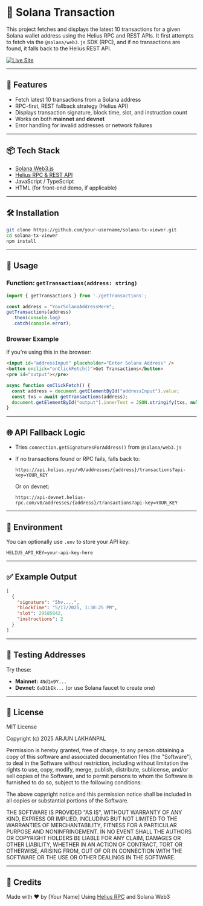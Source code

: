 # 🔗 Solana Transaction 

This project fetches and displays the latest 10 transactions for a given Solana wallet address using the Helius RPC and REST APIs. It first attempts to fetch via the `@solana/web3.js` SDK (RPC), and if no transactions are found, it falls back to the Helius REST API.

[![Live Site](https://img.shields.io/badge/Live%20Site-Visit-green?style=for-the-badge&logo=vercel)](https://solana-tx-history-viewer.onrender.com/)

---

## 🚀 Features

- Fetch latest 10 transactions from a Solana address
- RPC-first, REST fallback strategy (Helius API)
- Displays transaction signature, block time, slot, and instruction count
- Works on both **mainnet** and **devnet**
- Error handling for invalid addresses or network failures

---

## 📦 Tech Stack

- [Solana Web3.js](https://github.com/solana-labs/solana-web3.js)
- [Helius RPC & REST API](https://docs.helius.xyz/)
- JavaScript / TypeScript
- HTML (for front-end demo, if applicable)

---

## 🛠️ Installation

```bash
git clone https://github.com/your-username/solana-tx-viewer.git
cd solana-tx-viewer
npm install
```

---

## 📄 Usage

### Function: `getTransactions(address: string)`

```ts
import { getTransactions } from './getTransactions';

const address = "YourSolanaAddressHere";
getTransactions(address)
  .then(console.log)
  .catch(console.error);
```

### Browser Example

If you're using this in the browser:

```html
<input id="addressInput" placeholder="Enter Solana Address" />
<button onclick="onClickFetch()">Get Transactions</button>
<pre id="output"></pre>
```

```js
async function onClickFetch() {
  const address = document.getElementById("addressInput").value;
  const txs = await getTransactions(address);
  document.getElementById("output").innerText = JSON.stringify(txs, null, 2);
}
```

---

## 🌐 API Fallback Logic

* Tries `connection.getSignaturesForAddress()` from `@solana/web3.js`
* If no transactions found or RPC fails, falls back to:

  ```
  https://api.helius.xyz/v0/addresses/{address}/transactions?api-key=YOUR_KEY
  ```

  Or on devnet:

  ```
  https://api-devnet.helius-rpc.com/v0/addresses/{address}/transactions?api-key=YOUR_KEY
  ```

---

## 🔐 Environment

You can optionally use `.env` to store your API key:

```env
HELIUS_API_KEY=your-api-key-here
```

---

## ✅ Example Output

```json
[
  {
    "signature": "5hv....",
    "blockTime": "5/17/2025, 1:30:25 PM",
    "slot": 29585842,
    "instructions": 2
  }
]
```

---

## 🧪 Testing Addresses

Try these:

* **Mainnet:** `4Nd1m9Y...`
* **Devnet:** `6vD1bEk...` (or use Solana faucet to create one)

---

## 📄 License
MIT License

Copyright (c) 2025 ARJUN LAKHANPAL

Permission is hereby granted, free of charge, to any person obtaining a copy
of this software and associated documentation files (the "Software"), to deal
in the Software without restriction, including without limitation the rights
to use, copy, modify, merge, publish, distribute, sublicense, and/or sell
copies of the Software, and to permit persons to whom the Software is
furnished to do so, subject to the following conditions:

The above copyright notice and this permission notice shall be included in all
copies or substantial portions of the Software.

THE SOFTWARE IS PROVIDED "AS IS", WITHOUT WARRANTY OF ANY KIND, EXPRESS OR
IMPLIED, INCLUDING BUT NOT LIMITED TO THE WARRANTIES OF MERCHANTABILITY,
FITNESS FOR A PARTICULAR PURPOSE AND NONINFRINGEMENT. IN NO EVENT SHALL THE
AUTHORS OR COPYRIGHT HOLDERS BE LIABLE FOR ANY CLAIM, DAMAGES OR OTHER
LIABILITY, WHETHER IN AN ACTION OF CONTRACT, TORT OR OTHERWISE, ARISING FROM,
OUT OF OR IN CONNECTION WITH THE SOFTWARE OR THE USE OR OTHER DEALINGS IN THE
SOFTWARE.

---

## 🤝 Credits

Made with ❤️ by [Your Name]
Using [Helius RPC](https://www.helius.xyz/) and Solana Web3
